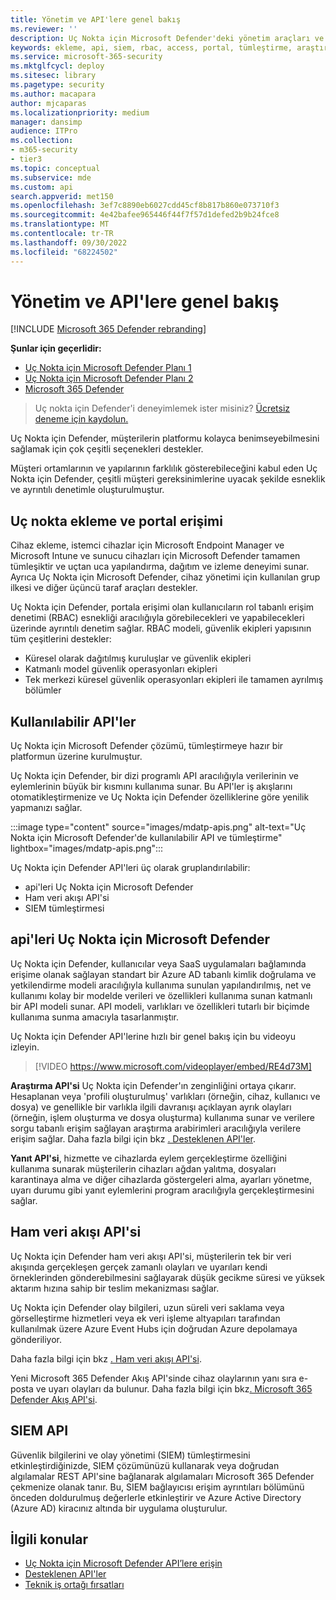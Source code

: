 ```yaml
---
title: Yönetim ve API'lere genel bakış
ms.reviewer: ''
description: Uç Nokta için Microsoft Defender'deki yönetim araçları ve API kategorileri hakkında bilgi edinin
keywords: ekleme, api, siem, rbac, access, portal, tümleştirme, araştırma, yanıt, varlıklar, varlık, kullanıcı bağlamı, uygulama bağlamı, akış
ms.service: microsoft-365-security
ms.mktglfcycl: deploy
ms.sitesec: library
ms.pagetype: security
ms.author: macapara
author: mjcaparas
ms.localizationpriority: medium
manager: dansimp
audience: ITPro
ms.collection:
- m365-security
- tier3
ms.topic: conceptual
ms.subservice: mde
ms.custom: api
search.appverid: met150
ms.openlocfilehash: 3ef7c8890eb6027cdd45cf8b817b860e073710f3
ms.sourcegitcommit: 4e42bafee965446f44f7f57d1defed2b9b24fce8
ms.translationtype: MT
ms.contentlocale: tr-TR
ms.lasthandoff: 09/30/2022
ms.locfileid: "68224502"
---
```

# <a name="overview-of-management-and-apis"></a>Yönetim ve API'lere genel bakış

[!INCLUDE [Microsoft 365 Defender rebranding](../../includes/microsoft-defender.md)]

**Şunlar için geçerlidir:**
- [Uç Nokta için Microsoft Defender Planı 1](https://go.microsoft.com/fwlink/p/?linkid=2154037)
- [Uç Nokta için Microsoft Defender Planı 2](https://go.microsoft.com/fwlink/p/?linkid=2154037)
- [Microsoft 365 Defender](https://go.microsoft.com/fwlink/?linkid=2118804)

> Uç nokta için Defender'i deneyimlemek ister misiniz? [Ücretsiz deneme için kaydolun.](https://signup.microsoft.com/create-account/signup?products=7f379fee-c4f9-4278-b0a1-e4c8c2fcdf7e&ru=https://aka.ms/MDEp2OpenTrial?ocid=docs-mgt-apis-abovefoldlink)


Uç Nokta için Defender, müşterilerin platformu kolayca benimseyebilmesini sağlamak için çok çeşitli seçenekleri destekler.

Müşteri ortamlarının ve yapılarının farklılık gösterebileceğini kabul eden Uç Nokta için Defender, çeşitli müşteri gereksinimlerine uyacak şekilde esneklik ve ayrıntılı denetimle oluşturulmuştur.

## <a name="endpoint-onboarding-and-portal-access"></a>Uç nokta ekleme ve portal erişimi

Cihaz ekleme, istemci cihazlar için Microsoft Endpoint Manager ve Microsoft Intune ve sunucu cihazları için Microsoft Defender tamamen tümleşiktir ve uçtan uca yapılandırma, dağıtım ve izleme deneyimi sunar. Ayrıca Uç Nokta için Microsoft Defender, cihaz yönetimi için kullanılan grup ilkesi ve diğer üçüncü taraf araçları destekler.

Uç Nokta için Defender, portala erişimi olan kullanıcıların rol tabanlı erişim denetimi (RBAC) esnekliği aracılığıyla görebilecekleri ve yapabilecekleri üzerinde ayrıntılı denetim sağlar. RBAC modeli, güvenlik ekipleri yapısının tüm çeşitlerini destekler:

- Küresel olarak dağıtılmış kuruluşlar ve güvenlik ekipleri
- Katmanlı model güvenlik operasyonları ekipleri
- Tek merkezi küresel güvenlik operasyonları ekipleri ile tamamen ayrılmış bölümler

## <a name="available-apis"></a>Kullanılabilir API'ler

Uç Nokta için Microsoft Defender çözümü, tümleştirmeye hazır bir platformun üzerine kurulmuştur.

Uç Nokta için Defender, bir dizi programlı API aracılığıyla verilerinin ve eylemlerinin büyük bir kısmını kullanıma sunar. Bu API'ler iş akışlarını otomatikleştirmenize ve Uç Nokta için Defender özelliklerine göre yenilik yapmanızı sağlar.

:::image type="content" source="images/mdatp-apis.png" alt-text="Uç Nokta için Microsoft Defender'de kullanılabilir API ve tümleştirme" lightbox="images/mdatp-apis.png":::

Uç Nokta için Defender API'leri üç olarak gruplandırılabilir:

- api'leri Uç Nokta için Microsoft Defender
- Ham veri akışı API'si
- SIEM tümleştirmesi

## <a name="microsoft-defender-for-endpoint-apis"></a>api'leri Uç Nokta için Microsoft Defender

Uç Nokta için Defender, kullanıcılar veya SaaS uygulamaları bağlamında erişime olanak sağlayan standart bir Azure AD tabanlı kimlik doğrulama ve yetkilendirme modeli aracılığıyla kullanıma sunulan yapılandırılmış, net ve kullanımı kolay bir modelde verileri ve özellikleri kullanıma sunan katmanlı bir API modeli sunar. API modeli, varlıkları ve özellikleri tutarlı bir biçimde kullanıma sunma amacıyla tasarlanmıştır.

Uç Nokta için Defender API'lerine hızlı bir genel bakış için bu videoyu izleyin.

> [!VIDEO https://www.microsoft.com/videoplayer/embed/RE4d73M]

**Araştırma API'si** Uç Nokta için Defender'ın zenginliğini ortaya çıkarır. Hesaplanan veya 'profili oluşturulmuş' varlıkları (örneğin, cihaz, kullanıcı ve dosya) ve genellikle bir varlıkla ilgili davranışı açıklayan ayrık olayları (örneğin, işlem oluşturma ve dosya oluşturma) kullanıma sunar ve verilere sorgu tabanlı erişim sağlayan araştırma arabirimleri aracılığıyla verilere erişim sağlar. Daha fazla bilgi için bkz [. Desteklenen API'ler](exposed-apis-list.md).

**Yanıt API'si**, hizmette ve cihazlarda eylem gerçekleştirme özelliğini kullanıma sunarak müşterilerin cihazları ağdan yalıtma, dosyaları karantinaya alma ve diğer cihazlarda göstergeleri alma, ayarları yönetme, uyarı durumu gibi yanıt eylemlerini program aracılığıyla gerçekleştirmesini sağlar.

## <a name="raw-data-streaming-api"></a>Ham veri akışı API'si

Uç Nokta için Defender ham veri akışı API'si, müşterilerin tek bir veri akışında gerçekleşen gerçek zamanlı olayları ve uyarıları kendi örneklerinden gönderebilmesini sağlayarak düşük gecikme süresi ve yüksek aktarım hızına sahip bir teslim mekanizması sağlar.

Uç Nokta için Defender olay bilgileri, uzun süreli veri saklama veya görselleştirme hizmetleri veya ek veri işleme altyapıları tarafından kullanılmak üzere Azure Event Hubs için doğrudan Azure depolamaya gönderiliyor.

Daha fazla bilgi için bkz [. Ham veri akışı API'si](raw-data-export.md).

Yeni Microsoft 365 Defender Akış API'sinde cihaz olaylarının yanı sıra e-posta ve uyarı olayları da bulunur.
Daha fazla bilgi için bkz[. Microsoft 365 Defender Akış API'si](../defender/streaming-api.md).

## <a name="siem-api"></a>SIEM API

Güvenlik bilgilerini ve olay yönetimi (SIEM) tümleştirmesini etkinleştirdiğinizde, SIEM çözümünüzü kullanarak veya doğrudan algılamalar REST API'sine bağlanarak algılamaları Microsoft 365 Defender çekmenize olanak tanır. Bu, SIEM bağlayıcısı erişim ayrıntıları bölümünü önceden doldurulmuş değerlerle etkinleştirir ve Azure Active Directory (Azure AD) kiracınız altında bir uygulama oluşturulur. 

## <a name="related-topics"></a>İlgili konular

- [Uç Nokta için Microsoft Defender API’lere erişin](apis-intro.md)
- [Desteklenen API'ler](exposed-apis-list.md)
- [Teknik iş ortağı fırsatları](partner-integration.md)
